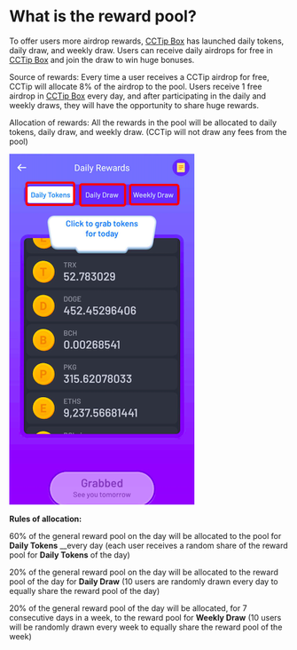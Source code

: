 # What is the reward pool?

To offer users more airdrop rewards, [CCTip Box](https://my.cctip.io/download?utm_source=mycctip&utm_medium=poolguide) has launched daily tokens, daily draw, and weekly draw. Users can receive daily airdrops for free in [CCTip Box](https://my.cctip.io/download?utm_source=mycctip&utm_medium=poolguide) and join the draw to win huge bonuses.

Source of rewards: Every time a user receives a CCTip airdrop for free, CCTip will allocate 8% of the airdrop to the pool. Users receive 1 free airdrop in [CCTip Box](https://my.cctip.io/download?utm_source=mycctip&utm_medium=poolguide) every day, and after participating in the daily and weekly draws, they will have the opportunity to share huge rewards.

Allocation of rewards: All the rewards in the pool will be allocated to daily tokens, daily draw, and weekly draw. \(CCTip will not draw any fees from the pool\)

![](../../.gitbook/assets/image%20%2813%29.png)

**Rules of allocation:**

60% of the general reward pool on the day will be allocated to the pool for **Daily Tokens** __every day \(each user receives a random share of the reward pool for **Daily Tokens** of the day\)

20% of the general reward pool on the day will be allocated to the reward pool of the day for **Daily Draw** \(10 users are randomly drawn every day to equally share the reward pool of the day\) 

20% of the general reward pool of the day will be allocated, for 7 consecutive days in a week, to the reward pool for **Weekly Draw** \(10 users will be randomly drawn every week to equally share the reward pool of the week\)

